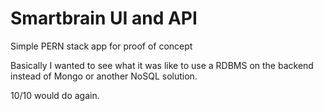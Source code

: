 # Smartbrain UI and API

Simple PERN stack app for proof of concept

Basically I wanted to see what it was like to use a RDBMS on the backend instead of Mongo or another NoSQL solution.

10/10 would do again.
